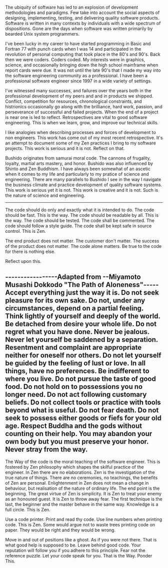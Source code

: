 The ubiquity of software has led to an explosion of development methodologies and paradigms. Few take into account the social aspects of designing, implementing, testing, and delivering quality software products.  Software is written in many contexts by individuals with a wide spectrum of dispositions. Gone are the days when software was written primarily by bearded Unix system programmers.

I've been lucky in my career to have started programming in Basic and Fortran 77 with punch cards when I was 14 and participated in the revolution of personal computing that took place in the 80's and 90's.  Back then we were coders. Coders coded. My interests were in graphics, science, and occasionally bringing down the high school mainframe when report cards were due. It was not until the late 90's that I made my way into the software engineering community as a professional.  I have been a professional software engineer since 1997 in a wide variety of settings.  

I've witnessed many successes, and failures over the years both in the professional development of my peers and and in products we shipped.  Conflict, competition for resources, chronological constraints, and histrionics occasionally go along with the brilliance, hard work, passion, and perseverance of successful and failed projects.  When the end of a project is near one is led to reflect.  Retrospectives are vital to good software engineering. This is when we learn, grow, and improve our technical skills.  

I like analogies when describing processes and forces of development to non engineers.  This work has come out of my most recent retrospective.  It's an attempt to document some of my Zen practices I bring to my software projects.  This work is serious and it is not.  Reflect on that.   

Bushido originates from samurai moral code. The cannons of frugality, loyalty, martial arts mastery, and honor. Bushido was also influenced by Shinto and Zen Buddhism.  I have always been somewhat of an ascetic when it comes to my life and particularly to my pratice of science and engineering.  There are many parallels to Bushido I see in the way I navigate the business climate and practice development of quality software systems. This work is serious yet it is not. This work is creative and it is not.  Such is the nature of science and engineering.

---------------------
The code should do only and exactly what it is intended to do.
The code should be fast.  This is the way. 
The code should be readable by all. This is the way. 
The code should be tested. The code shall be commented. 
The code should follow a style guide. The code shall be kept safe in source control. This is Zen. 

The end product does not matter.
The customer don't matter.
The success of the product does not matter.
The code alone matters.
Be true to the code for there is nothing else. 

Reflect upon this. 

-----------------Adapted from --Miyamoto Musashi Dokkodo "The Path of Aloneness"-----
Accept everything just the way it is.
Do not seek pleasure for its own sake.
Do not, under any circumstances, depend on a partial feeling.
Think lightly of yourself and deeply of the world.
Be detached from desire your whole life.
Do not regret what you have done.
Never be jealous.
Never let yourself be saddened by a separation.
Resentment and complaint are appropriate neither for oneself nor others.
Do not let yourself be guided by the feeling of lust or love.
In all things, have no preferences.
Be indifferent to where you live.
Do not pursue the taste of good food.
Do not hold on to possessions you no longer need.
Do not act following customary beliefs.
Do not collect tools or practice with tools beyond what is useful.
Do not fear death.
Do not seek to possess either goods or fiefs for your old age.
Respect Buddha and the gods without counting on their help.
You may abandon your own body but you must preserve your honor.
Never stray from the way.
----------------------------------

The Way of the code is the moral teaching of the software engineer. This is fostered by Zen philosophy which shapes the skilful practice of the engineer. In Zen there are no elaborations. Zen is the investigation of the true nature of things. There are no ceremonies, no teachings, the benefits of Zen are personal.  Enlightenment in Zen does not mean a change in behaviour, but realisation of the nature
of ordinary life.  The end point is the beginning. The great virtue of Zen is simplicity. 
It is Zen to treat your enemy as an honoured guest. It is Zen to throw away fear.  The first technique is the last, the beginner and the master behave in the same way. Knowledge is a full circle.  This is Zen. 

Use a code printer.  Print and read thy code. Use line numbers when printing code. This is Zen. Some would argue not to waste trees printing code on paper.  They would be right and they would be wrong. 

Move in and out of positions like a ghost. As if you were not there. That is what good help is supposed to be.  Leave behind good code. Your reputation will follow you if you adhere to this principle. Fear not the reference puzzle.  Let your code speak for you. That is the Way.  Ponder This.


